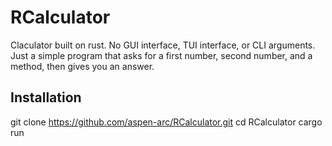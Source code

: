 # RCalculator
Claculator built on rust. No GUI interface, TUI interface, or CLI arguments. Just a simple program that asks for a first number, second number, and a method, then gives you an answer. 
## Installation
git clone https://github.com/aspen-arc/RCalculator.git
cd RCalculator
cargo run
